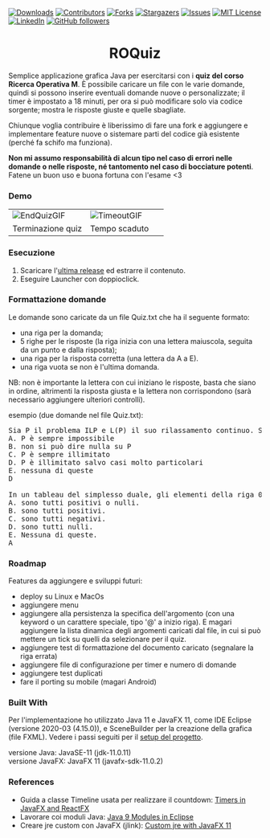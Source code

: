 [![Downloads][downloads-shield]][downloads-url]
[![Contributors][contributors-shield]][contributors-url]
[![Forks][forks-shield]][forks-url]
[![Stargazers][stars-shield]][stars-url]
[![Issues][issues-shield]][issues-url]
[![MIT License][license-shield]][license-url]
[![LinkedIn][linkedin-shield]][linkedin-url]
[![GitHub followers][github-shield]][github-url]

<h1 align="center">ROQuiz</h1>
Semplice applicazione grafica Java per esercitarsi con i <b>quiz del corso Ricerca Operativa M</b>.
È possibile caricare un file con le varie domande, quindi si possono inserire eventuali domande nuove o personalizzate;
il timer è impostato a 18 minuti, per ora si può modificare solo via codice sorgente;
mostra le risposte giuste e quelle sbagliate.

Chiunque voglia contribuire è liberissimo di fare una fork e aggiungere e implementare feature nuove o sistemare parti del codice già esistente (perché fa schifo ma funziona).

<b>Non mi assumo responsabilità di alcun tipo nel caso di errori nelle domande o nelle risposte, né tantomento nel caso di bocciature potenti</b>. Fatene un buon uso e buona fortuna con l'esame <3

### Demo
<table style="border: none">
  <tr>
    <td width="49.9%"><img src="https://github.com/mikyll/ROQuiz/blob/main/gfx/%5BGIF%5D%20EndQuiz.gif" alt="EndQuizGIF"/></td>
    <td width="49.9%"><img src="https://github.com/mikyll/ROQuiz/blob/main/gfx/%5BGIF%5D%20Timeout.gif" alt="TimeoutGIF"/></td>
  </tr>
  <tr>
    <td>Terminazione quiz</td>
    <td>Tempo scaduto</td>
  </tr>
</table>

### Esecuzione
1. Scaricare l'<a href="https://github.com/mikyll/ROQuiz/releases/latest">ultima release</a> ed estrarre il contenuto.
2. Eseguire Launcher con doppioclick.

### Formattazione domande
Le domande sono caricate da un file Quiz.txt che ha il seguente formato:
* una riga per la domanda;
* 5 righe per le risposte (la riga inizia con una lettera maiuscola, seguita da un punto e dalla risposta);
* una riga per la risposta corretta (una lettera da A a E).
* una riga vuota se non è l'ultima domanda.

NB: non è importante la lettera con cui iniziano le risposte, basta che siano in ordine, altrimenti la risposta giusta e la lettera non corrispondono (sarà necessario aggiungere ulteriori controlli).

esempio (due domande nel file Quiz.txt):
<pre>
Sia P il problema ILP e L(P) il suo rilassamento continuo. Se L(P) è illimitato, allora:
A. P è sempre impossibile
B. non si può dire nulla su P
C. P è sempre illimitato
D. P è illimitato salvo casi molto particolari
E. nessuna di queste
D

In un tableau del simplesso duale, gli elementi della riga 0 (colonna da 1 a n):
A. sono tutti positivi o nulli.
B. sono tutti positivi.
C. sono tutti negativi.
D. sono tutti nulli.
E. Nessuna di queste.
A
</pre>

### Roadmap
Features da aggiungere e sviluppi futuri:
* deploy su Linux e MacOs
* aggiungere menu
* aggiungere alla persistenza la specifica dell'argomento (con una keyword o un carattere speciale, tipo '@' a inizio riga). E magari aggiungere la lista dinamica degli argomenti caricati dal file, in cui si può mettere un tick su quelli da selezionare per il quiz.
* aggiungere test di formattazione del documento caricato (segnalare la riga errata)
* aggiungere file di configurazione per timer e numero di domande
* aggiungere test duplicati
* fare il porting su mobile (magari Android)

### Built With
Per l'implementazione ho utilizzato Java 11 e JavaFX 11, come IDE Eclipse (versione 2020-03 (4.15.0)), e SceneBuilder per la creazione della grafica (file FXML). Vedere i passi seguiti per il [setup del progetto](https://github.com/mikyll/ROQuiz/blob/main/Project%20setup.md).

versione Java: JavaSE-11 (jdk-11.0.11)<br/>
versione JavaFX: JavaFX 11 (javafx-sdk-11.0.2)

### References
* Guida a classe Timeline usata per realizzare il countdown: [Timers in JavaFX and ReactFX](https://tomasmikula.github.io/blog/2014/06/04/timers-in-javafx-and-reactfx.html)
* Lavorare coi moduli Java: [Java 9 Modules in Eclipse](https://blogs.oracle.com/java/post/how-to-develop-modules-with-eclipse-ide)
* Creare jre custom con JavaFX (jlink): [Custom jre with JavaFX 11](https://stackoverflow.com/questions/52966195/custom-jre-with-javafx-11)


<!-- MARKDOWN LINKS & IMAGES -->
<!-- https://www.markdownguide.org/basic-syntax/#reference-style-links -->
[downloads-shield]: https://img.shields.io/github/downloads/mikyll/ROQuiz/total
[downloads-url]: https://github.com/mikyll/ROQuiz/releases/latest
[contributors-shield]: https://img.shields.io/github/contributors/mikyll/ROQuiz
[contributors-url]: https://github.com/mikyll/ROQuiz/graphs/contributors
[forks-shield]: https://img.shields.io/github/forks/mikyll/ROQuiz
[forks-url]: https://github.com/mikyll/ROQuiz/network/members
[stars-shield]: https://img.shields.io/github/stars/mikyll/ROQuiz
[stars-url]: https://github.com/mikyll/ROQuiz/stargazers
[issues-shield]: https://img.shields.io/github/issues/mikyll/ROQuiz
[issues-url]: https://github.com/mikyll/ROQuiz/issues
[license-shield]: https://img.shields.io/github/license/mikyll/ROQuiz
[license-url]: https://github.com/mikyll/ROQuiz/blob/master/LICENSE
[linkedin-shield]: https://img.shields.io/badge/-LinkedIn-black.svg?logo=linkedin&colorB=0077B5
[linkedin-url]: https://www.linkedin.com/in/michele-righi/?locale=it_IT
[github-shield]: https://img.shields.io/github/followers/mikyll.svg?style=social&label=Follow
[github-url]: https://github.com/mikyll
